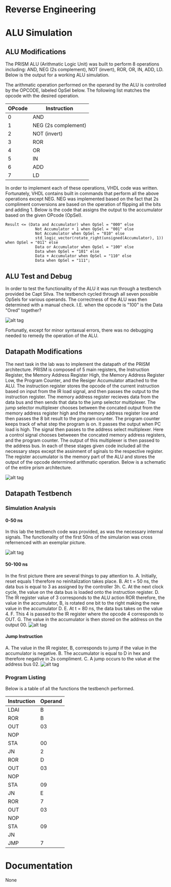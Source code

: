 Reverse Engineering
==========
# ALU Simulation
## ALU Modifications
The PRISM ALU (Arithmatic Logic Unit) was built to perform 8 operations including: AND, NEG (2s complement), NOT (invert), ROR, OR, IN, ADD, LD. Below is the output for a working ALU simulation. 

The arithmatic operation performed on the operand by the ALU is controlled by the OPCODE, labeled OpSel below. The following list matches the opcode with the desired operation.


| OPcode | Instruction        | 
|--------|--------------------|
| 0      | AND                | 
| 1      | NEG (2s complement)| 
| 2      | NOT (invert)       |  
| 3      | ROR                | 
| 4      | OR                 | 
| 5      | IN                 | 
| 6      | ADD                | 
| 7      | LD                 | 

In order to implement each of these operations, VHDL code was written. Fortunately, VHDL contains built in commands that perform all the above operations except NEG. NEG was implemented based on the fact that 2s compliment conversions are based on the operation of flipping all the bits and adding 1. Below is the code that assigns the output to the accumulator based on the given OPcode (OpSel).

```
Result <= (Data and Accumulator) when OpSel = "000" else
			 Not Accumulator + 1 when OpSel = "001" else
			 Not Accumulator when OpSel = "010" else
			 std_logic_vector(rotate_right(unsigned(Accumulator), 1)) when OpSel = "011" else
			 Data or Accumulator when OpSel = "100" else
			 Data when OpSel = "101" else
			 Data + Accumulator when OpSel = "110" else
			 Data when OpSel = "111";
```

## ALU Test and Debug
In order to test the functionality of the ALU it was run through a testbench provided be Capt Silva. The testbench cycled through all seven possible OpSels for various operands. The correctness of the ALU was then determined with a manual check. I.E. when the opcode is "100" is the Data "Ored" together?

![alt tag](https://raw.githubusercontent.com/seanbapty/Lab4_PRISM/master/ALU%20out.JPG)

Fortunatly, except for minor syntaxual errors, there was no debugging needed to remedy the operation of the ALU.

## Datapath Modifications 
The next task in the lab was to implement the datapath of the PRISM architecture. PRISM is composed of 5 main registers, the Instruction Register, the Memory Address Register High, the Memory Address Register Low, the Program Counter, and the Resiger Accumulator attached to the ALU. The instruction register stores the opcode of the current instruction based on input from the IR load signal, and then passes the output to the instruction register. The memory address register recieves data from the data bus and then sends that data to the jump selector multiplexer. The jump selector multiplexer chooses between the concated output from the memory address register high and the memory address register low and then passes the 8 bit result to the program counter. The program counter keeps track of what step the program is on. It passes the output when PC load is high. The signal then passes to the address select multiplexer. Here a control signal chooses betweeen the concated memory address registers, and the program counter. The output of this multiplexer is then passed to the address bus. In each of these stages given code included all the necessary steps except the assinment of sginals to the respective register. 
The register accumulator is the memory part of the ALU and stores the output of the opcode determined arithmatic operation.
Below is a schematic of the entire prism architecture.

![alt tag](https://raw.githubusercontent.com/seanbapty/Lab4_PRISM/master/PRISM%20schematic.JPG)

## Datapath Testbench
### Simulation Analysis
#### 0-50 ns
In this lab the testbench code was provided, as was the necessary internal signals.
The functionality of the first 50ns of the simularion was cross refernenced with an exemplar picture.

![alt tag](https://raw.githubusercontent.com/seanbapty/Lab4_PRISM/master/part2.JPG)
#### 50-100 ns

In the first picture there are several things to pay attention to.
A. Initially, reset equals 1 therefore no reinitalization takes place.
B. At t = 50 ns, the data bus is equal to 3 as assigned by the controller 3h. 
C. At the next clock cycle, the value on the data bus is loaded onto the instruction register.
D. The IR register value of 3 corresponds to the ALU action ROR therefore, the value in the accumulator, B, is rotated one bit to the right making the new value in the accumulator D.
E. At t = 80 ns, the data bus takes on the value 4.
F. This 4 is passed to the IR register where the opcode 4 corresponds to OUT. 
G. The value in the accumulator is then stored on the address on the output 00.
![alt tag](https://raw.githubusercontent.com/seanbapty/Lab4_PRISM/master/50-100ns.JPG)

#### Jump Instruction
A. The value in the IR register, B, corresponds to jump if the value in the accumulator is negative.
B. The accumulator is equal to D in hex and therefore negative in 2s compliment.
C. A jump occurs to the value at the address bus 02.
![alt tag](https://raw.githubusercontent.com/seanbapty/Lab4_PRISM/master/jumpat225ns.JPG)

### Program Listing
Below is a table of all the functions the testbench performed.

| Instruction | Operand       | 
|-------------|---------------|
| LDAI        | B             | 
| ROR         |	B             | 
| OUT         | 03            |  
| NOP         |               | 
| STA         | 00            |
| JN          | 2             | 
| ROR         | D             | 
| OUT         | 03            | 
| NOP	      |   	      |
| STA         | 09            |
| JN          | E             |
| ROR         | 7             |
| OUT         | 03            |
| NOP         |               |
| STA         | 09            |
| JN          |               |
| JMP         | 7             |

# Documentation
None
